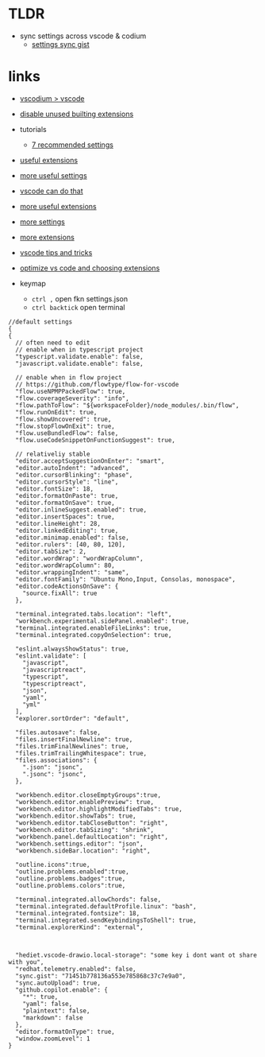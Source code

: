 # TLDR

- sync settings across vscode & codium
  - [settings sync gist](https://gist.github.com/noahehall/33f60c724f51bde9afa2c2a9e540d094)

# links

- [vscodium > vscode](https://github.com/VSCodium/vscodium/releases)
- [disable unused builting extensions](https://stackoverflow.com/questions/48852007/type-aliases-can-only-be-used-in-a-ts-file/51034421)

- tutorials
  - [7 recommended settings](https://betterprogramming.pub/my-7-recommended-settings-for-visual-studio-code-96fbd9f5e21a)
- [useful extensions](https://betterprogramming.pub/how-to-set-up-vs-code-like-a-pro-in-just-5-minutes-65aaa5788c0d)
- [more useful settings](https://dev.to/thegeoffstevens/vs-code-settings-you-should-customize-5e75)
- [vscode can do that](https://vscodecandothat.com/)
- [more useful extensions](https://dev.to/thegeoffstevens/vs-code-extensions-you-may-not-have-heard-of-before--5ed3)
- [more settings](https://dev.to/bhagatparwinder/top-10-vs-code-settings-1bkm)
- [more extensions](https://dev.to/bhagatparwinder/my-top-10-vs-code-extensions-1ikg)
- [vscode tips and tricks](https://code.visualstudio.com/docs/getstarted/tips-and-tricks)
- [optimize vs code and choosing extensions](https://www.freecodecamp.org/news/optimize-vscode-performance-best-extensions/)

- keymap
  - `ctrl ,` open fkn settings.json
  - `ctrl backtick` open terminal

```jsonc
//default settings
{
{
  // often need to edit
  // enable when in typescript project
  "typescript.validate.enable": false,
  "javascript.validate.enable": false,

  // enable when in flow project
  // https://github.com/flowtype/flow-for-vscode
  "flow.useNPMPPackedFlow": true,
  "flow.coverageSeverity": "info",
  "flow.pathToFlow": "${workspaceFolder}/node_modules/.bin/flow",
  "flow.runOnEdit": true,
  "flow.showUncovered": true,
  "flow.stopFlowOnExit": true,
  "flow.useBundledFlow": false,
  "flow.useCodeSnippetOnFunctionSuggest": true,

  // relativeliy stable
  "editor.acceptSuggestionOnEnter": "smart",
  "editor.autoIndent": "advanced",
  "editor.cursorBlinking": "phase",
  "editor.cursorStyle": "line",
  "editor.fontSize": 18,
  "editor.formatOnPaste": true,
  "editor.formatOnSave": true,
  "editor.inlineSuggest.enabled": true,
  "editor.insertSpaces": true,
  "editor.lineHeight": 28,
  "editor.linkedEditing": true,
  "editor.minimap.enabled": false,
  "editor.rulers": [40, 80, 120],
  "editor.tabSize": 2,
  "editor.wordWrap": "wordWrapColumn",
  "editor.wordWrapColumn": 80,
  "editor.wrappingIndent": "same",
  "editor.fontFamily": "Ubuntu Mono,Input, Consolas, monospace",
  "editor.codeActionsOnSave": {
    "source.fixAll": true
  },

  "terminal.integrated.tabs.location": "left",
  "workbench.experimental.sidePanel.enabled": true,
  "terminal.integrated.enableFileLinks": true,
  "terminal.integrated.copyOnSelection": true,

  "eslint.alwaysShowStatus": true,
  "eslint.validate": [
    "javascript",
    "javascriptreact",
    "typescript",
    "typescriptreact",
    "json",
    "yaml",
    "yml"
  ],
  "explorer.sortOrder": "default",

  "files.autosave": false,
  "files.insertFinalNewline": true,
  "files.trimFinalNewlines": true,
  "files.trimTrailingWhitespace": true,
  "files.associations": {
    ".json": "jsonc",
    ".jsonc": "jsonc",
  },

  "workbench.editor.closeEmptyGroups":true,
  "workbench.editor.enablePreview": true,
  "workbench.editor.highlightModifiedTabs": true,
  "workbench.editor.showTabs": true,
  "workbench.editor.tabCloseButton": "right",
  "workbench.editor.tabSizing": "shrink",
  "workbench.panel.defaultLocation": "right",
  "workbench.settings.editor": "json",
  "workbench.sideBar.location": "right",

  "outline.icons":true,
  "outline.problems.enabled":true,
  "outline.problems.badges":true,
  "outline.problems.colors":true,

  "terminal.integrated.allowChords": false,
  "terminal.integrated.defaultProfile.linux": "bash",
  "terminal.integrated.fontsize": 18,
  "terminal.integrated.sendKeybindingsToShell": true,
  "terminal.explorerKind": "external",



  "hediet.vscode-drawio.local-storage": "some key i dont want ot share with you",
  "redhat.telemetry.enabled": false,
  "sync.gist": "71451b778136a553e785868c37c7e9a0",
  "sync.autoUpload": true,
  "github.copilot.enable": {
    "*": true,
    "yaml": false,
    "plaintext": false,
    "markdown": false
  },
  "editor.formatOnType": true,
  "window.zoomLevel": 1
}

```

